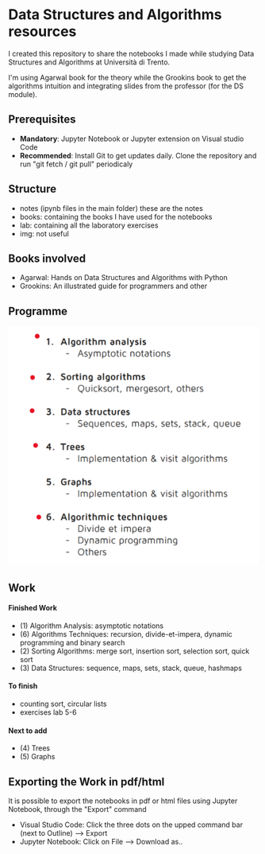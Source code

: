 # Data Structures and Algorithms resources

I created this repository to share the notebooks I made while studying Data Structures and Algorithms at Università di Trento. 

I'm using Agarwal book for the theory while the Grookins book to get the algorithms intuition and integrating slides from the professor (for the DS module).

## Prerequisites
- <b>Mandatory</b>: Jupyter Notebook or Jupyter extension on Visual studio Code
- <b>Recommended</b>: Install Git to get updates daily. Clone the repository and run "git fetch / git pull" periodicaly

## Structure
- notes (ipynb files in the main folder) these are the notes
- books: containing the books I have used for the notebooks
- lab: containing all the laboratory exercises
- img: not useful


## Books involved
- Agarwal: Hands on Data Structures and Algorithms with Python
- Grookins: An illustrated guide for programmers and other

## Programme
![Alt text](/img/image.png)


## Work
#### Finished Work
- (1) Algorithm Analysis: asymptotic notations
- (6) Algorithms Techniques: recursion, divide-et-impera, dynamic programming and binary search
- (2) Sorting Algorithms: merge sort, insertion sort, selection sort, quick sort
- (3) Data Structures: sequence, maps, sets, stack, queue, hashmaps


#### To finish
- counting sort, circular lists
- exercises lab 5-6

#### Next to add
- (4) Trees
- (5) Graphs

## Exporting the Work in pdf/html
It is possible to export the notebooks in pdf or html files using Jupyter Notebook, through the "Export" command

- Visual Studio Code: Click the three dots on the upped command bar (next to Outline) --> Export
- Jupyter Notebook: Click on File --> Download as..